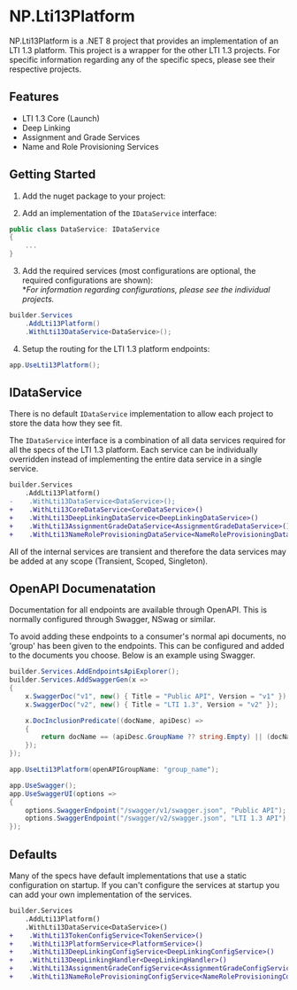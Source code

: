 ﻿# NP.Lti13Platform

NP.Lti13Platform is a .NET 8 project that provides an implementation of an LTI 1.3 platform. This project is a wrapper for the other LTI 1.3 projects. For specific information regarding any of the specific specs, please see their respective projects.

## Features

- LTI 1.3 Core (Launch)
- Deep Linking
- Assignment and Grade Services
- Name and Role Provisioning Services

## Getting Started

1. Add the nuget package to your project:

2. Add an implementation of the `IDataService` interface:

```csharp
public class DataService: IDataService
{
    ...
}
```

3. Add the required services (most configurations are optional, the required configurations are shown):  
**For information regarding configurations, please see the individual projects.*

```csharp
builder.Services
    .AddLti13Platform()
    .WithLti13DataService<DataService>();
```

4. Setup the routing for the LTI 1.3 platform endpoints:

```csharp
app.UseLti13Platform();
```

## IDataService

There is no default `IDataService` implementation to allow each project to store the data how they see fit.

The `IDataService` interface is a combination of all data services required for all the specs of the LTI 1.3 platform. Each service can be individually overridden instead of implementing the entire data service in a single service. 

```diff
builder.Services
    .AddLti13Platform()
-    .WithLti13DataService<DataService>();
+    .WithLti13CoreDataService<CoreDataService>()
+    .WithLti13DeepLinkingDataService<DeepLinkingDataService>()
+    .WithLti13AssignmentGradeDataService<AssignmentGradeDataService>()
+    .WithLti13NameRoleProvisioningDataService<NameRoleProvisioningDataService>();
```

All of the internal services are transient and therefore the data services may be added at any scope (Transient, Scoped, Singleton).

## OpenAPI Documenatation

Documentation for all endpoints are available through OpenAPI. This is normally configured through Swagger, NSwag or similar.

To avoid adding these endpoints to a consumer's normal api documents, no 'group' has been given to the endpoints. This can be configured and added to the documents you choose. Below is an example using Swagger.

```csharp
builder.Services.AddEndpointsApiExplorer();
builder.Services.AddSwaggerGen(x =>
{
    x.SwaggerDoc("v1", new() { Title = "Public API", Version = "v1" });
    x.SwaggerDoc("v2", new() { Title = "LTI 1.3", Version = "v2" });

    x.DocInclusionPredicate((docName, apiDesc) =>
    {
        return docName == (apiDesc.GroupName ?? string.Empty) || (docName == "v2" && apiDesc.GroupName == "group_name");
    });
});

app.UseLti13Platform(openAPIGroupName: "group_name");

app.UseSwagger();
app.UseSwaggerUI(options =>
{
    options.SwaggerEndpoint("/swagger/v1/swagger.json", "Public API");
    options.SwaggerEndpoint("/swagger/v2/swagger.json", "LTI 1.3 API");
});
```

## Defaults

Many of the specs have default implementations that use a static configuration on startup. If you can't configure the services at startup you can add your own implementation of the services.

```diff
builder.Services
    .AddLti13Platform()
    .WithLti13DataService<DataService>()
+    .WithLti13TokenConfigService<TokenService>()
+    .WithLti13PlatformService<PlatformService>()
+    .WithLti13DeepLinkingConfigService<DeepLinkingConfigService>()
+    .WithLti13DeepLinkingHandler<DeepLinkingHandler>()
+	 .WithLti13AssignmentGradeConfigService<AssignmentGradeConfigService>()
+    .WithLti13NameRoleProvisioningConfigService<NameRoleProvisioningConfigService>();
```